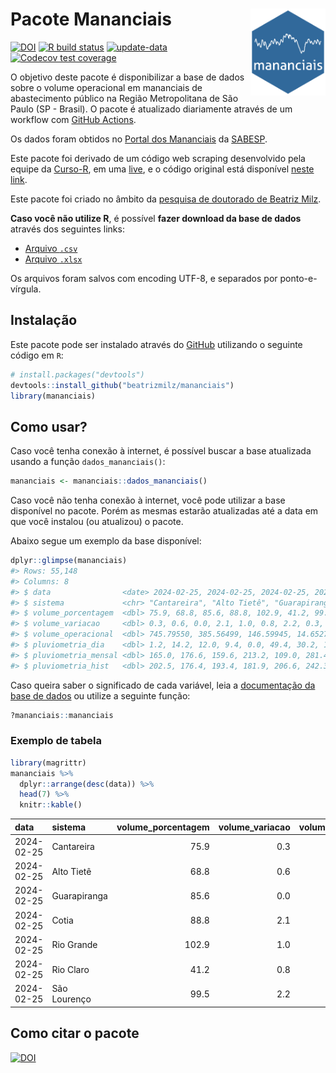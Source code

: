 
<!-- README.md is generated from README.Rmd. Please edit that file -->

# Pacote Mananciais <img src="man/figures/hexlogo.png" align="right" width = "120px"/>

<!-- badges: start -->

[![DOI](https://zenodo.org/badge/DOI/10.5281/zenodo.4733056.svg)](https://doi.org/10.5281/zenodo.4733056)
[![R build
status](https://github.com/beatrizmilz/mananciais/workflows/R-CMD-check/badge.svg)](https://github.com/beatrizmilz/mananciais/actions)
[![update-data](https://github.com/beatrizmilz/mananciais/actions/workflows/2-update_data.yaml/badge.svg)](https://github.com/beatrizmilz/mananciais/actions/workflows/2-update_data.yaml)
[![Codecov test
coverage](https://codecov.io/gh/beatrizmilz/mananciais/branch/master/graph/badge.svg)](https://codecov.io/gh/beatrizmilz/mananciais?branch=master)
<!-- badges: end -->

O objetivo deste pacote é disponibilizar a base de dados sobre o volume
operacional em mananciais de abastecimento público na Região
Metropolitana de São Paulo (SP - Brasil). O pacote é atualizado
diariamente através de um workflow com [GitHub
Actions](https://github.com/beatrizmilz/mananciais/actions).

Os dados foram obtidos no [Portal dos
Mananciais](http://mananciais.sabesp.com.br/Situacao) da
[SABESP](http://site.sabesp.com.br/site/Default.aspx).

Este pacote foi derivado de um código web scraping desenvolvido pela
equipe da [Curso-R](https://www.curso-r.com/), em uma
[live](https://youtu.be/jvZIxrMmOcQ), e o código original está
disponível [neste
link](https://github.com/curso-r/lives/blob/master/drafts/20200730_scraper_sabesp.R).

Este pacote foi criado no âmbito da [pesquisa de doutorado de Beatriz
Milz](https://beatrizmilz.github.io/tese/).

**Caso você não utilize R**, é possível **fazer download da base de
dados** através dos seguintes links:

- [Arquivo
  `.csv`](https://github.com/beatrizmilz/mananciais/raw/master/inst/extdata/mananciais.csv)
- [Arquivo
  `.xlsx`](https://github.com/beatrizmilz/mananciais/blob/master/inst/extdata/mananciais.xlsx?raw=true)

Os arquivos foram salvos com encoding UTF-8, e separados por
ponto-e-vírgula.

## Instalação

Este pacote pode ser instalado através do [GitHub](https://github.com/)
utilizando o seguinte código em `R`:

``` r
# install.packages("devtools")
devtools::install_github("beatrizmilz/mananciais")
library(mananciais)
```

## Como usar?

Caso você tenha conexão à internet, é possível buscar a base atualizada
usando a função `dados_mananciais()`:

``` r
mananciais <- mananciais::dados_mananciais() 
```

Caso você não tenha conexão à internet, você pode utilizar a base
disponível no pacote. Porém as mesmas estarão atualizadas até a data em
que você instalou (ou atualizou) o pacote.

Abaixo segue um exemplo da base disponível:

``` r
dplyr::glimpse(mananciais)
#> Rows: 55,148
#> Columns: 8
#> $ data                <date> 2024-02-25, 2024-02-25, 2024-02-25, 2024-02-25, 2…
#> $ sistema             <chr> "Cantareira", "Alto Tietê", "Guarapiranga", "Cotia…
#> $ volume_porcentagem  <dbl> 75.9, 68.8, 85.6, 88.8, 102.9, 41.2, 99.5, 75.6, 6…
#> $ volume_variacao     <dbl> 0.3, 0.6, 0.0, 2.1, 1.0, 0.8, 2.2, 0.3, 0.6, 1.5, …
#> $ volume_operacional  <dbl> 745.79550, 385.56499, 146.59945, 14.65279, 115.454…
#> $ pluviometria_dia    <dbl> 1.2, 14.2, 12.0, 9.4, 0.0, 49.4, 30.2, 18.6, 28.7,…
#> $ pluviometria_mensal <dbl> 165.0, 176.6, 159.6, 213.2, 109.0, 281.4, 194.6, 1…
#> $ pluviometria_hist   <dbl> 202.5, 176.4, 193.4, 181.9, 206.6, 242.3, 230.5, 2…
```

Caso queira saber o significado de cada variável, leia a [documentação
da base de
dados](https://beatrizmilz.github.io/mananciais/reference/mananciais.html)
ou utilize a seguinte função:

``` r
?mananciais::mananciais
```

### Exemplo de tabela

``` r
library(magrittr)
mananciais %>% 
  dplyr::arrange(desc(data)) %>% 
  head(7) %>%
  knitr::kable()
```

| data       | sistema      | volume_porcentagem | volume_variacao | volume_operacional | pluviometria_dia | pluviometria_mensal | pluviometria_hist |
|:-----------|:-------------|-------------------:|----------------:|-------------------:|-----------------:|--------------------:|------------------:|
| 2024-02-25 | Cantareira   |               75.9 |             0.3 |          745.79550 |              1.2 |               165.0 |             202.5 |
| 2024-02-25 | Alto Tietê   |               68.8 |             0.6 |          385.56499 |             14.2 |               176.6 |             176.4 |
| 2024-02-25 | Guarapiranga |               85.6 |             0.0 |          146.59945 |             12.0 |               159.6 |             193.4 |
| 2024-02-25 | Cotia        |               88.8 |             2.1 |           14.65279 |              9.4 |               213.2 |             181.9 |
| 2024-02-25 | Rio Grande   |              102.9 |             1.0 |          115.45480 |              0.0 |               109.0 |             206.6 |
| 2024-02-25 | Rio Claro    |               41.2 |             0.8 |            5.62663 |             49.4 |               281.4 |             242.3 |
| 2024-02-25 | São Lourenço |               99.5 |             2.2 |           88.36819 |             30.2 |               194.6 |             230.5 |

## Como citar o pacote

[![DOI](https://zenodo.org/badge/DOI/10.5281/zenodo.4733056.svg)](https://doi.org/10.5281/zenodo.4733056)
